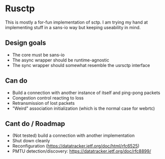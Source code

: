 # Rusctp

This is mostly a for-fun implementation of sctp. I am trying my hand at implementing stuff in a sans-io way but keeping useability in mind.

## Design goals

* The core must be sans-io
* The async wrapper should be runtime-agnostic
* The sync wrapper should somewhat resemble the usrsctp interface

## Can do
* Build a connection with another instance of itself and ping-pong packets
* Congestion control reacting to loss
* Retransmission of lost packets
* "Weird" association initialization (which is the normal case for webrtc)

## Cant do / Roadmap
* (Not tested) build a connection with another implementation
* Shut down cleanly
* Reconfiguration (https://datatracker.ietf.org/doc/html/rfc6525)
* PMTU detection/discovery: https://datatracker.ietf.org/doc/rfc8899/
